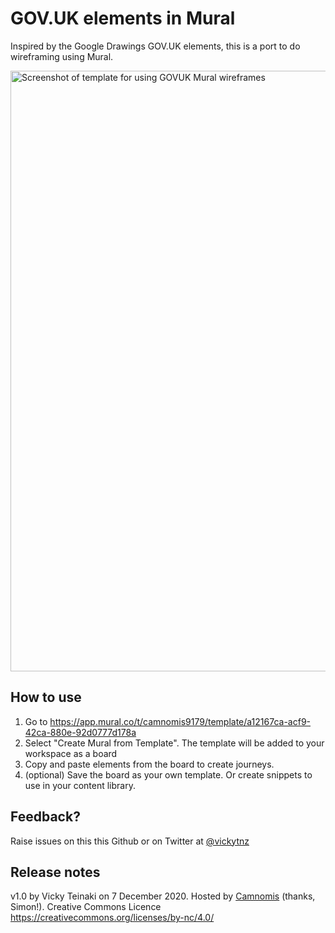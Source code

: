 # GOV.UK elements in Mural

Inspired by the Google Drawings GOV.UK elements, this is a port to do wireframing using Mural.

<img width="961" alt="Screenshot of template for using GOVUK Mural wireframes" src="https://user-images.githubusercontent.com/1223264/101213372-30ede200-3672-11eb-8735-68f1691245ef.png">


## How to use

1. Go to https://app.mural.co/t/camnomis9179/template/a12167ca-acf9-42ca-880e-92d0777d178a
1. Select "Create Mural from Template". The template will be added to your workspace as a board
1. Copy and paste elements from the board to create journeys.
1. (optional) Save the board as your own template. Or create snippets to use in your content library.

## Feedback?
Raise issues on this this Github or on Twitter at [@vickytnz](https://twitter.com/vickytnz)

## Release notes
v1.0 by Vicky Teinaki on 7 December 2020. Hosted by <a href="https://twitter.com/camnomis">Camnomis</a> (thanks, Simon!).
Creative Commons Licence https://creativecommons.org/licenses/by-nc/4.0/ 

